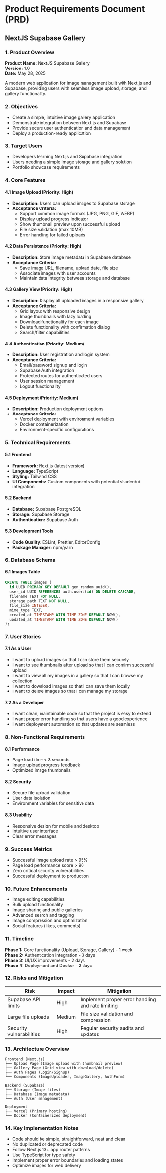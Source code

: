 # Product Requirements Document (PRD)
## NextJS Supabase Gallery

### 1. Product Overview

**Product Name:** NextJS Supabase Gallery  
**Version:** 1.0  
**Date:** May 28, 2025  

A modern web application for image management built with Next.js and Supabase, providing users with seamless image upload, storage, and gallery functionality.

### 2. Objectives

- Create a simple, intuitive image gallery application
- Demonstrate integration between Next.js and Supabase
- Provide secure user authentication and data management
- Deploy a production-ready application

### 3. Target Users

- Developers learning Next.js and Supabase integration
- Users needing a simple image storage and gallery solution
- Portfolio showcase requirements

### 4. Core Features

#### 4.1 Image Upload (Priority: High)
- **Description:** Users can upload images to Supabase storage
- **Acceptance Criteria:**
  - Support common image formats (JPG, PNG, GIF, WEBP)
  - Display upload progress indicator
  - Show thumbnail preview upon successful upload
  - File size validation (max 10MB)
  - Error handling for failed uploads

#### 4.2 Data Persistence (Priority: High)
- **Description:** Store image metadata in Supabase database
- **Acceptance Criteria:**
  - Save image URL, filename, upload date, file size
  - Associate images with user accounts
  - Maintain data integrity between storage and database

#### 4.3 Gallery View (Priority: High)
- **Description:** Display all uploaded images in a responsive gallery
- **Acceptance Criteria:**
  - Grid layout with responsive design
  - Image thumbnails with lazy loading
  - Download functionality for each image
  - Delete functionality with confirmation dialog
  - Search/filter capabilities

#### 4.4 Authentication (Priority: Medium)
- **Description:** User registration and login system
- **Acceptance Criteria:**
  - Email/password signup and login
  - Supabase Auth integration
  - Protected routes for authenticated users
  - User session management
  - Logout functionality

#### 4.5 Deployment (Priority: Medium)
- **Description:** Production deployment options
- **Acceptance Criteria:**
  - Vercel deployment with environment variables
  - Docker containerization
  - Environment-specific configurations

### 5. Technical Requirements

#### 5.1 Frontend
- **Framework:** Next.js (latest version)
- **Language:** TypeScript
- **Styling:** Tailwind CSS
- **UI Components:** Custom components with potential shadcn/ui integration

#### 5.2 Backend
- **Database:** Supabase PostgreSQL
- **Storage:** Supabase Storage
- **Authentication:** Supabase Auth

#### 5.3 Development Tools
- **Code Quality:** ESLint, Prettier, EditorConfig
- **Package Manager:** npm/yarn

### 6. Database Schema

#### 6.1 Images Table
```sql
CREATE TABLE images (
  id UUID PRIMARY KEY DEFAULT gen_random_uuid(),
  user_id UUID REFERENCES auth.users(id) ON DELETE CASCADE,
  filename TEXT NOT NULL,
  storage_path TEXT NOT NULL,
  file_size INTEGER,
  mime_type TEXT,
  created_at TIMESTAMP WITH TIME ZONE DEFAULT NOW(),
  updated_at TIMESTAMP WITH TIME ZONE DEFAULT NOW()
);
```

### 7. User Stories

#### 7.1 As a User
- I want to upload images so that I can store them securely
- I want to see thumbnails after upload so that I can confirm successful upload
- I want to view all my images in a gallery so that I can browse my collection
- I want to download images so that I can save them locally
- I want to delete images so that I can manage my storage

#### 7.2 As a Developer
- I want clean, maintainable code so that the project is easy to extend
- I want proper error handling so that users have a good experience
- I want deployment automation so that updates are seamless

### 8. Non-Functional Requirements

#### 8.1 Performance
- Page load time < 3 seconds
- Image upload progress feedback
- Optimized image thumbnails

#### 8.2 Security
- Secure file upload validation
- User data isolation
- Environment variables for sensitive data

#### 8.3 Usability
- Responsive design for mobile and desktop
- Intuitive user interface
- Clear error messages

### 9. Success Metrics

- Successful image upload rate > 95%
- Page load performance score > 90
- Zero critical security vulnerabilities
- Successful deployment to production

### 10. Future Enhancements

- Image editing capabilities
- Bulk upload functionality
- Image sharing and public galleries
- Advanced search and tagging
- Image compression and optimization
- Social features (likes, comments)

### 11. Timeline

**Phase 1:** Core functionality (Upload, Storage, Gallery) - 1 week  
**Phase 2:** Authentication integration - 3 days  
**Phase 3:** UI/UX improvements - 2 days  
**Phase 4:** Deployment and Docker - 2 days  

### 12. Risks and Mitigation

| Risk | Impact | Mitigation |
|------|--------|------------|
| Supabase API limits | High | Implement proper error handling and rate limiting |
| Large file uploads | Medium | File size validation and compression |
| Security vulnerabilities | High | Regular security audits and updates |

### 13. Architecture Overview

```
Frontend (Next.js)
├── Upload Page (Image upload with thumbnail preview)
├── Gallery Page (Grid view with download/delete)
├── Auth Pages (Login/Signup)
└── Components (ImageUploader, ImageGallery, AuthForm)

Backend (Supabase)
├── Storage (Image files)
├── Database (Image metadata)
└── Auth (User management)

Deployment
├── Vercel (Primary hosting)
└── Docker (Containerized deployment)
```

### 14. Key Implementation Notes

- Code should be simple, straightforward, neat and clean
- No duplicated or deprecated code
- Follow Next.js 13+ app router patterns
- Use TypeScript for type safety
- Implement proper error boundaries and loading states
- Optimize images for web delivery
